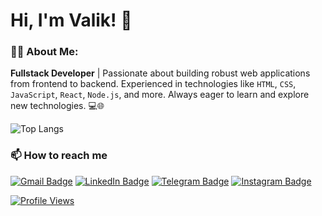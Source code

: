 # Hi, I'm Valik! 👋

### 👨‍💻 About Me:

**Fullstack Developer** | Passionate about building robust web applications from frontend to backend. Experienced in technologies like `HTML`, `CSS`, `JavaScript`, `React`, `Node.js`, and more. Always eager to learn and explore new technologies. 💻🌐

![Top Langs](https://github-readme-stats.vercel.app/api/top-langs/?username=valik3201&layout=compact)

### 📫 How to reach me

[![Gmail Badge](https://img.shields.io/badge/Gmail-EA4335?logo=gmail&logoColor=fff&style=flat)](mailto:valik3201@gmail.com)
[![LinkedIn Badge](https://img.shields.io/badge/LinkedIn-0A66C2?logo=linkedin&logoColor=fff&style=flat)](https://www.linkedin.com/in/valentynchernetskyi/)
[![Telegram Badge](https://img.shields.io/badge/Telegram-26A5E4?logo=telegram&logoColor=fff&style=flat)](https://t.me/valik3201)
[![Instagram Badge](https://img.shields.io/badge/Instagram-E4405F?logo=instagram&logoColor=fff&style=flat)](https://www.instagram.com/valik_chern/)

[![Profile Views](https://visitcount.itsvg.in/api?id=valik3201&label=Profile%20Views&color=12&icon=1&pretty=false)](https://visitcount.itsvg.in)
